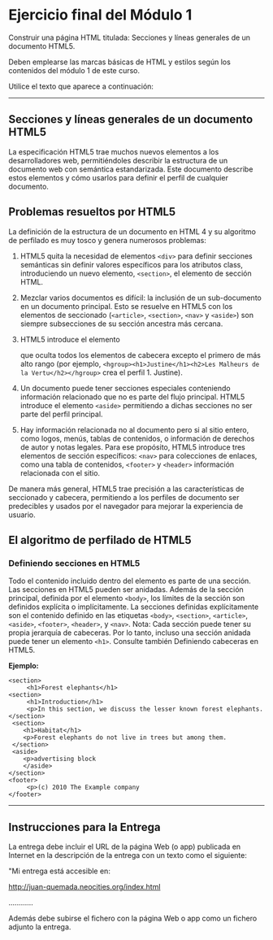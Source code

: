 # Ejercicio final del Módulo 1
Construir una página HTML titulada: Secciones y líneas generales de un documento HTML5.

Deben emplearse las marcas básicas de HTML y estilos según los contenidos del módulo 1 de este curso.

Utilice el texto que aparece a continuación:

------------------------------------------------------------

## Secciones y líneas generales de un documento HTML5

La especificación HTML5 trae muchos nuevos elementos a los desarrolladores web, permitiéndoles describir la estructura de un documento web con semántica estandarizada. Este documento describe estos elementos y cómo usarlos para definir el perfil de cualquier documento.

## Problemas resueltos por HTML5

La definición de la estructura de un documento en HTML 4 y su algoritmo de perfilado es muy tosco y genera numerosos problemas:

1. HTML5 quita la necesidad de elementos ```<div>``` para definir secciones semánticas sin definir valores específicos para los atributos class, introduciendo un nuevo elemento, ```<section>```, el elemento de sección HTML.</li>

2. Mezclar varios documentos es difícil: la inclusión de un sub-documento en un documento principal. Esto se resuelve en HTML5 con los elementos de seccionado (```<article>```, ```<section>```, ```<nav>``` y ```<aside>```) son siempre subsecciones de su sección ancestra más cercana.</li>
    
3. HTML5 introduce el elemento <hgroup> que oculta todos los elementos de cabecera excepto el primero de más alto rango (por ejemplo, ```<hgroup><h1>Justine</h1><h2>Les Malheurs de la Vertu</h2></hgroup>``` crea el perfil 1. Justine).</li>
    
4. Un documento puede tener secciones especiales conteniendo información relacionado que no es parte del flujo principal. HTML5 introduce el elemento ```<aside>``` permitiendo a dichas secciones no ser parte del perfil principal.</li>
5. Hay información relacionada no al documento pero si al sitio entero, como logos, menús, tablas de contenidos, o información de derechos de autor y notas legales. Para ese propósito, HTML5 introduce tres elementos de sección específicos: ```<nav>``` para colecciones de enlaces, como una tabla de contenidos, ```<footer>``` y ```<header>``` información relacionada con el sitio.</li>

De manera más general, HTML5 trae precisión a las características de seccionado y cabecera, permitiendo a los perfiles de documento ser predecibles y usados por el navegador para mejorar la experiencia de usuario.

## El algoritmo de perfilado de HTML5

### Definiendo secciones en HTML5

Todo el contenido incluido dentro del elemento <body> es parte de una sección. Las secciones en HTML5 pueden ser anidadas. Además de la sección principal, definida por el elemento ```<body>```, los límites de la sección son definidos explícita o implícitamente. La secciones definidas explícitamente son el contenido definido en las etiquetas ```<body>```, ```<section>```, ```<article>```, ```<aside>```, ```<footer>```, ```<header>```, y ```<nav>```. Nota: Cada sección puede tener su propia jerarquía de cabeceras. Por lo tanto, incluso una sección anidada puede tener un elemento ```<h1>```. Consulte también Definiendo cabeceras en HTML5.

**Ejemplo:**
```
<section>
     <h1>Forest elephants</h1>
<section>
     <h1>Introduction</h1>
     <p>In this section, we discuss the lesser known forest elephants.
</section>
 <section>
    <h1>Habitat</h1>
    <p>Forest elephants do not live in trees but among them.
 </section>
 <aside>
    <p>advertising block
    </aside>
</section>
<footer>
     <p>(c) 2010 The Example company
</footer>
 ```
------------------------------------------------------------
 ## Instrucciones para la Entrega
 La entrega debe incluir el URL de la página Web (o app) publicada en Internet en la descripción de la entrega con un texto como el siguiente:

"Mi entrega está accesible en:

http://juan-quemada.neocities.org/index.html

............

Además debe subirse el fichero con la página Web o app como un fichero adjunto la entrega.
